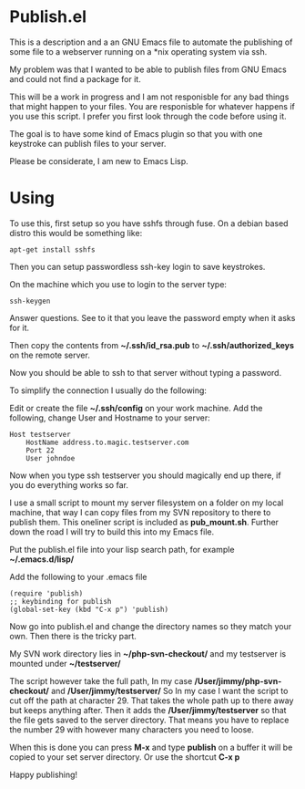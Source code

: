 Publish.el
================

This is a description and a an GNU Emacs file to automate the publishing of some file to a webserver running on a *nix operating system via ssh.

My problem was that I wanted to be able to publish files from GNU Emacs and could not find a package for it.

This will be a work in progress and I am not responisble for any bad things that might happen to your files.
You are responisble for whatever happens if you use this script. I prefer you first look through the code before using it.

The goal is to have some kind of Emacs plugin so that you with one keystroke can publish files to your server.

Please be considerate, I am new to Emacs Lisp.

Using
=================

To use this, first setup so you have sshfs through fuse.
On a debian based distro this would be something like:
```
apt-get install sshfs
```
Then you can setup passwordless ssh-key login to save keystrokes.

On the machine which you use to login to the server type:
```
ssh-keygen
```
Answer questions. See to it that you leave the password empty when it asks for it.

Then copy the contents from **~/.ssh/id_rsa.pub** to
**~/.ssh/authorized_keys** on the remote server.

Now you should be able to ssh to that server without typing a password.

To simplify the connection I usually do the following:

Edit or create the file **~/.ssh/config** on your work machine. Add the following, change User and Hostname to your server:
```
Host testserver
    HostName address.to.magic.testserver.com
    Port 22
    User johndoe
```
Now when you type ssh testserver you should magically end up there, if you do everything works so far.

I use a small script to mount my server filesystem on a folder on my local machine, that way I can copy files from my SVN repository to there to publish them. This oneliner script is included as **pub_mount.sh**. Further down the road I will try to build this into my Emacs file.

Put the publish.el file into your lisp search path, for example **~/.emacs.d/lisp/**

Add the following to your .emacs file
```
(require 'publish)
;; keybinding for publish
(global-set-key (kbd "C-x p") 'publish)
```
Now go into publish.el and change the directory names so they match your own.
Then there is the tricky part.

My SVN work directory lies in **~/php-svn-checkout/**
and my testserver is mounted under **~/testserver/**

The script however take the full path, In my case **/User/jimmy/php-svn-checkout/** and **/User/jimmy/testserver/**
So In my case I want the script to cut off the path at character 29. That takes the whole path up to there away but keeps anything after. Then it adds the **/User/jimmy/testserver** so that the file gets saved to the server directory.
That means you have to replace the number 29 with however many characters you need to loose.

When this is done you can press **M-x** and type **publish** on a buffer it will be copied to your set server directory.
Or use the shortcut **C-x p**

Happy publishing!
